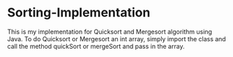 # Sorting-Implementation
This is my implementation for Quicksort and Mergesort algorithm using Java.
To do Quicksort or Mergesort an int array, simply import the class and call the method quickSort or mergeSort and pass in the array.
